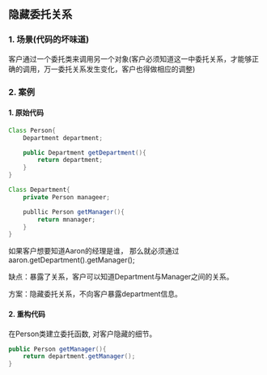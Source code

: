## 隐藏委托关系

### 1. 场景(代码的坏味道)

客户通过一个委托类来调用另一个对象(客户必须知道这一中委托关系，才能够正确的调用，万一委托关系发生变化，客户也得做相应的调整)

### 2. 案例

#### 1. 原始代码

```java
Class Person{
    Department department;

    public Department getDepartment(){
        return department;
    }
}

Class Department{
    private Person manageer;

    publlic Person getManager(){
        return mnanager;
    }
}
```
如果客户想要知道Aaron的经理是谁， 那么就必须通过aaron.getDepartment().getManager();

缺点：暴露了关系，客户可以知道Department与Manager之间的关系。 

方案：隐藏委托关系，不向客户暴露department信息。

#### 2. 重构代码

在Person类建立委托函数, 对客户隐藏的细节。
```java
public Person getManager(){
    return department.getManager();
}
```